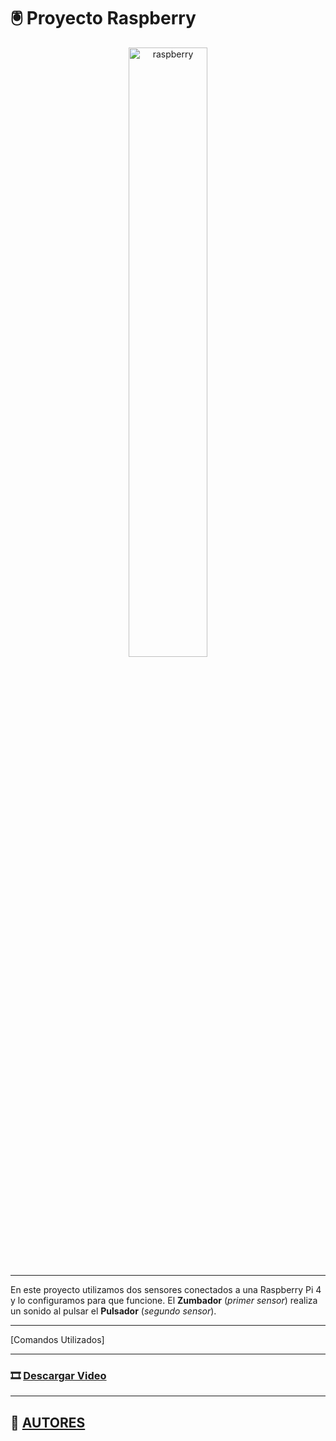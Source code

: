 # 🖲️ Proyecto Raspberry

<p align="center"><a href="https://www.raspberrypi.com/products/raspberry-pi-4-model-b/"><img src="img/raspberryPi4.jpg" alt="raspberry" width="50%"></a></p>

---

En este proyecto utilizamos dos sensores conectados a una Raspberry Pi 4 y lo configuramos para que funcione. El **Zumbador** (*primer sensor*) realiza un sonido al pulsar el **Pulsador** (*segundo sensor*).

---

[Comandos Utilizados]

---

### 🎞️ [Descargar Video](https://raw.githubusercontent.com/Nando-Asir/proyectoRaspberry/refs/heads/main/videos/pulsadorSonido.mp4)

---

## 👤 [AUTORES](autores.md)
